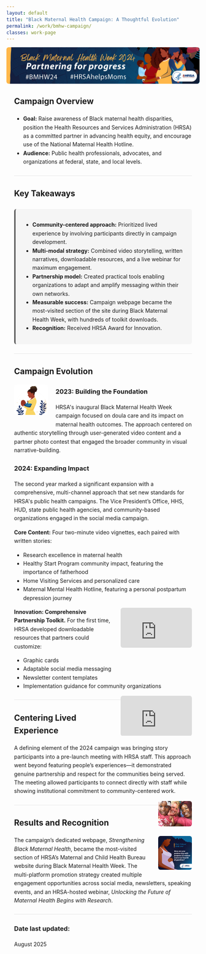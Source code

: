 ```yaml
---
layout: default
title: "Black Maternal Health Campaign: A Thoughtful Evolution"
permalink: /work/bmhw-campaign/
classes: work-page
---
```


<style>
/* Page-local container for margins & width */
.case {
  max-width: 56rem;               /* ~896px: comfortable mid width */
  margin: 0 auto;                 /* centers content */
  padding: 0 1.25rem;             /* side breathing room */
  line-height: 1.6;
}

/* Banner constrained to content width */
.banner img {
  width: 100%;
  height: auto;
  max-height: 240px;              /* keep banner from dominating */
  object-fit: cover;
  border-radius: 6px;
  display: block;
  margin-bottom: 1.25rem;
}

/* Soft callout box (Key Takeaways) */
.key-takeaways {
  background: #f5f5f5;
  border-left: 4px solid #666;
  padding: 1rem 1.25rem;
  margin: 1.5rem 0;
  border-radius: 6px;
}

/* Constrain ALL images inside the case */
.case img {
  max-width: 100%;
  height: auto;
  border-radius: 6px;
}

/* Inline images: ~half the earlier size, with float */
.inline-img.left,
.inline-img.right {
  max-width: 19%;                 /* ~quarter of content width */
}
.inline-img.left  { float: left;  margin: 0 1.25rem 1rem 0; }
.inline-img.right { float: right; margin: 0 0 1rem 1.25rem; }

/* Inline (small) video that sits with text */
.video-inline {
  float: right;
  width: min(320px, 40%);         /* ≈ quarter-ish width */
  aspect-ratio: 16 / 9;
  margin: 0 0 1rem 1rem;
  overflow: hidden;
  border-radius: 6px;
}
.video-inline iframe {
  width: 100%;
  height: 100%;
  border: 0;
}

/* Full-width (capped) video block, if needed elsewhere */
.video-embed {
  position: relative;
  padding-bottom: 56.25%;
  height: 0;
  margin: 1.25rem auto;
  max-width: 48rem;               /* cap around 768px */
}
.video-embed iframe {
  position: absolute; top: 0; left: 0;
  width: 100%; height: 100%;
  border: 0; border-radius: 6px;
}

/* Simple separators */
.hr { border-top: 1px solid #e5e5e5; margin: 1.5rem 0; }

/* Mobile tweaks: stack floats */
@media (max-width: 768px) {
  .inline-img.left,
  .inline-img.right,
  .video-inline {
    float: none;
    width: 100%;
    max-width: 100%;
    margin: 1rem 0;
  }
}
</style>

<!-- Banner -->
<div class="banner">
  <img src="/assets/images/bmhw-2024-web-banner.jpg" alt="Black Maternal Health Week campaign banner">
</div>

<div class="case">

  <h2>Campaign Overview</h2>
  <ul>
    <li><strong>Goal:</strong> Raise awareness of Black maternal health disparities, position the Health Resources and Services Administration (HRSA) as a committed partner in advancing health equity, and encourage use of the National Maternal Health Hotline.</li>
    <li><strong>Audience:</strong> Public health professionals, advocates, and organizations at federal, state, and local levels.</li>
  </ul>

  <div class="hr"></div>

  <h2>Key Takeaways</h2>
  <div class="key-takeaways">
    <ul>
      <li><strong>Community-centered approach:</strong> Prioritized lived experience by involving participants directly in campaign development.</li>
      <li><strong>Multi-modal strategy:</strong> Combined video storytelling, written narratives, downloadable resources, and a live webinar for maximum engagement.</li>
      <li><strong>Partnership model:</strong> Created practical tools enabling organizations to adapt and amplify messaging within their own networks.</li>
      <li><strong>Measurable success:</strong> Campaign webpage became the most-visited section of the site during Black Maternal Health Week, with hundreds of toolkit downloads.</li>
      <li><strong>Recognition:</strong> Received HRSA Award for Innovation.</li>
    </ul>
  </div>

  <div class="hr"></div>

  <h2>Campaign Evolution</h2>

  <img src="/assets/images/BMHWicon2023.jpg" alt="Icon for 2023 campaign" class="inline-img left">

  <h3>2023: Building the Foundation</h3>
  <p>HRSA's inaugural Black Maternal Health Week campaign focused on doula care and its impact on maternal health outcomes. The approach centered on authentic storytelling through user-generated video content and a partner photo contest that engaged the broader community in visual narrative-building.</p>

  <h3>2024: Expanding Impact</h3>
  <p>The second year marked a significant expansion with a comprehensive, multi-channel approach that set new standards for HRSA's public health campaigns. The Vice President’s Office, HHS, HUD, state public health agencies, and community-based organizations engaged in the social media campaign.</p>

  <p><strong>Core Content:</strong> Four two-minute video vignettes, each paired with written stories:</p>
  <ul>
    <li>Research excellence in maternal health</li>
    <li>Healthy Start Program community impact, featuring the importance of fatherhood</li>
    <li>Home Visiting Services and personalized care</li>
    <li>Maternal Mental Health Hotline, featuring a personal postpartum depression journey</li>
  </ul>

  <!-- Inline, constrained video on the right -->
  <div class="video-inline">
    <iframe src="https://www.youtube.com/embed/ysz5S6PUM-U" allowfullscreen title="Campaign video 1"></iframe>
  </div>

  <p><strong>Innovation: Comprehensive Partnership Toolkit.</strong> For the first time, HRSA developed downloadable resources that partners could customize:</p>
  <ul>
    <li>Graphic cards</li>
    <li>Adaptable social media messaging</li>
    <li>Newsletter content templates</li>
    <li>Implementation guidance for community organizations</li>
  </ul>

  <!-- Second inline, constrained video on the right -->
  <div class="video-inline">
    <iframe src="https://www.youtube.com/embed/tgbNymZ7vqY" allowfullscreen title="User-generated 2023 video 2"></iframe>
  </div>

  <div class="hr"></div>

  <h2>Centering Lived Experience</h2>
  <p>A defining element of the 2024 campaign was bringing story participants into a pre-launch meeting with HRSA staff. This approach went beyond featuring people’s experiences—it demonstrated genuine partnership and respect for the communities being served. The meeting allowed participants to connect directly with staff while showing institutional commitment to community-centered work.</p>

  <img src="/assets/images/BMHWfatima.jpg" alt="Participants meeting with HRSA staff" class="inline-img right">

  <div class="hr"></div>

  <h2>Results and Recognition</h2>

  <img src="/assets/images/BMHWsquarePartnerPurpose.jpg" alt="Results graphic" class="inline-img right">

  <p>The campaign’s dedicated webpage, <em>Strengthening Black Maternal Health</em>, became the most-visited section of HRSA’s Maternal and Child Health Bureau website during Black Maternal Health Week. The multi-platform promotion strategy created multiple engagement opportunities across social media, newsletters, speaking events, and an HRSA-hosted webinar, <em>Unlocking the Future of Maternal Health Begins with Research</em>.</p>

  <div class="hr"></div>

  <h3>Date last updated:</h3>
  <p>August 2025</p>

</div> <!-- /case -->
